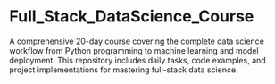 # Full_Stack_DataScience_Course
A comprehensive 20-day course covering the complete data science workflow from Python programming to machine learning and model deployment. This repository includes daily tasks, code examples, and project implementations for mastering full-stack data science.
